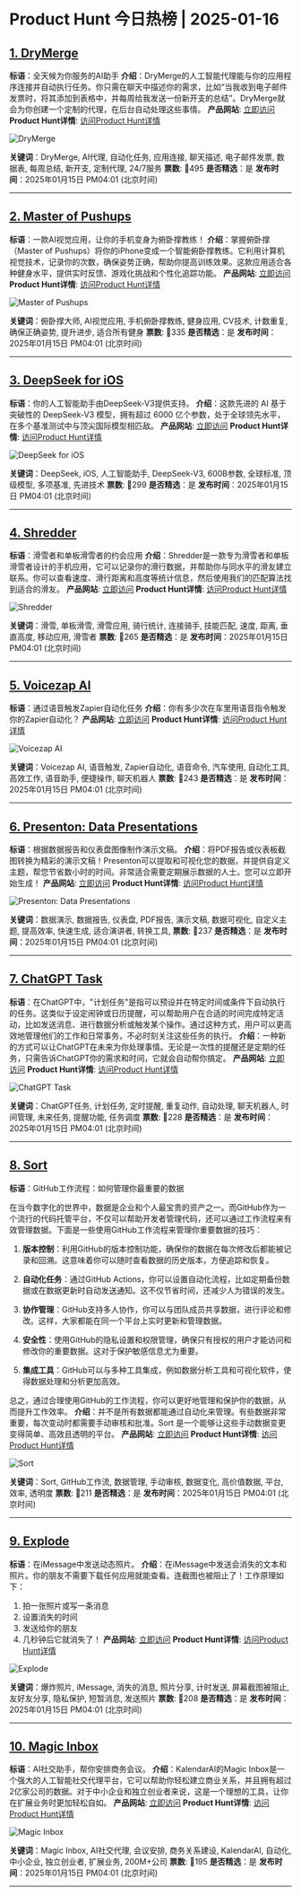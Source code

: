 # Product Hunt 今日热榜 | 2025-01-16

## [1. DryMerge](https://www.producthunt.com/posts/drymerge-2?utm_campaign=producthunt-api&utm_medium=api-v2&utm_source=Application%3A+phtrends+%28ID%3A+147529%29)
**标语**：全天候为你服务的AI助手
**介绍**：DryMerge的人工智能代理能与你的应用程序连接并自动执行任务。你只需在聊天中描述你的需求，比如“当我收到电子邮件发票时，将其添加到表格中，并每周给我发送一份新开支的总结”。DryMerge就会为你创建一个定制的代理，在后台自动处理这些事情。
**产品网站**: [立即访问](https://www.producthunt.com/r/BZAANF6CHJ2TXQ?utm_campaign=producthunt-api&utm_medium=api-v2&utm_source=Application%3A+phtrends+%28ID%3A+147529%29)
**Product Hunt详情**: [访问Product Hunt详情](https://www.producthunt.com/posts/drymerge-2?utm_campaign=producthunt-api&utm_medium=api-v2&utm_source=Application%3A+phtrends+%28ID%3A+147529%29)

![DryMerge](https://ph-files.imgix.net/264643b5-03bb-4317-9d21-92f190ad2d07.jpeg?auto=format&fit=crop&frame=1&h=512&w=1024)

**关键词**：DryMerge, AI代理, 自动化任务, 应用连接, 聊天描述, 电子邮件发票, 数据表, 每周总结, 新开支, 定制代理, 24/7服务
**票数**: 🔺495
**是否精选**：是
**发布时间**：2025年01月15日 PM04:01 (北京时间)

---

## [2. Master of Pushups](https://www.producthunt.com/posts/master-of-pushups?utm_campaign=producthunt-api&utm_medium=api-v2&utm_source=Application%3A+phtrends+%28ID%3A+147529%29)
**标语**：一款AI视觉应用，让你的手机变身为俯卧撑教练！
**介绍**：掌握俯卧撑（Master of Pushups）将你的iPhone变成一个智能俯卧撑教练。它利用计算机视觉技术，记录你的次数，确保姿势正确，帮助你提高训练效果。这款应用适合各种健身水平，提供实时反馈、游戏化挑战和个性化追踪功能。
**产品网站**: [立即访问](https://www.producthunt.com/r/PLWIA56KO6WY7X?utm_campaign=producthunt-api&utm_medium=api-v2&utm_source=Application%3A+phtrends+%28ID%3A+147529%29)
**Product Hunt详情**: [访问Product Hunt详情](https://www.producthunt.com/posts/master-of-pushups?utm_campaign=producthunt-api&utm_medium=api-v2&utm_source=Application%3A+phtrends+%28ID%3A+147529%29)

![Master of Pushups](https://ph-files.imgix.net/349a19c4-77e5-43dc-b59b-20d7f3229d75.png?auto=format&fit=crop&frame=1&h=512&w=1024)

**关键词**：俯卧撑大师, AI视觉应用, 手机俯卧撑教练, 健身应用, CV技术, 计数重复, 确保正确姿势, 提升进步, 适合所有健身
**票数**: 🔺335
**是否精选**：是
**发布时间**：2025年01月15日 PM04:01 (北京时间)

---

## [3. DeepSeek for iOS](https://www.producthunt.com/posts/deepseek-for-ios?utm_campaign=producthunt-api&utm_medium=api-v2&utm_source=Application%3A+phtrends+%28ID%3A+147529%29)
**标语**：你的人工智能助手由DeepSeek-V3提供支持。
**介绍**：这款先进的 AI 基于突破性的 DeepSeek-V3 模型，拥有超过 6000 亿个参数，处于全球领先水平，在多个基准测试中与顶尖国际模型相匹敌。
**产品网站**: [立即访问](https://www.producthunt.com/r/FYCX3LUAZEIVSW?utm_campaign=producthunt-api&utm_medium=api-v2&utm_source=Application%3A+phtrends+%28ID%3A+147529%29)
**Product Hunt详情**: [访问Product Hunt详情](https://www.producthunt.com/posts/deepseek-for-ios?utm_campaign=producthunt-api&utm_medium=api-v2&utm_source=Application%3A+phtrends+%28ID%3A+147529%29)

![DeepSeek for iOS](https://ph-files.imgix.net/981030b3-bb5b-4b1b-8418-da33ab14ffdf.webp?auto=format&fit=crop&frame=1&h=512&w=1024)

**关键词**：DeepSeek, iOS, 人工智能助手, DeepSeek-V3, 600B参数, 全球标准, 顶级模型, 多项基准, 先进技术
**票数**: 🔺299
**是否精选**：是
**发布时间**：2025年01月15日 PM04:01 (北京时间)

---

## [4. Shredder](https://www.producthunt.com/posts/shredder?utm_campaign=producthunt-api&utm_medium=api-v2&utm_source=Application%3A+phtrends+%28ID%3A+147529%29)
**标语**：滑雪者和单板滑雪者的约会应用
**介绍**：Shredder是一款专为滑雪者和单板滑雪者设计的手机应用，它可以记录你的滑行数据，并帮助你与同水平的滑友建立联系。你可以查看速度、滑行距离和高度等统计信息，然后使用我们的匹配算法找到适合的滑友。
**产品网站**: [立即访问](https://www.producthunt.com/r/7YEFRAQIXLL4YY?utm_campaign=producthunt-api&utm_medium=api-v2&utm_source=Application%3A+phtrends+%28ID%3A+147529%29)
**Product Hunt详情**: [访问Product Hunt详情](https://www.producthunt.com/posts/shredder?utm_campaign=producthunt-api&utm_medium=api-v2&utm_source=Application%3A+phtrends+%28ID%3A+147529%29)

![Shredder](https://ph-files.imgix.net/04ad4723-1510-44d1-946e-8f8c7abfa646.png?auto=format&fit=crop&frame=1&h=512&w=1024)

**关键词**：滑雪, 单板滑雪, 滑雪应用, 骑行统计, 连接骑手, 技能匹配, 速度, 距离, 垂直高度, 移动应用, 滑雪者
**票数**: 🔺265
**是否精选**：是
**发布时间**：2025年01月15日 PM04:01 (北京时间)

---

## [5. Voicezap AI](https://www.producthunt.com/posts/voicezap-ai?utm_campaign=producthunt-api&utm_medium=api-v2&utm_source=Application%3A+phtrends+%28ID%3A+147529%29)
**标语**：通过语音触发Zapier自动化任务
**介绍**：你有多少次在车里用语音指令触发你的Zapier自动化？
**产品网站**: [立即访问](https://www.producthunt.com/r/6HLEOFZ7B5VZ3J?utm_campaign=producthunt-api&utm_medium=api-v2&utm_source=Application%3A+phtrends+%28ID%3A+147529%29)
**Product Hunt详情**: [访问Product Hunt详情](https://www.producthunt.com/posts/voicezap-ai?utm_campaign=producthunt-api&utm_medium=api-v2&utm_source=Application%3A+phtrends+%28ID%3A+147529%29)

![Voicezap AI](https://ph-files.imgix.net/3b98059d-a5b2-41ed-9ba0-8f62962748d7.png?auto=format&fit=crop&frame=1&h=512&w=1024)

**关键词**：Voicezap AI, 语音触发, Zapier自动化, 语音命令, 汽车使用, 自动化工具, 高效工作, 语音助手, 便捷操作, 聊天机器人
**票数**: 🔺243
**是否精选**：是
**发布时间**：2025年01月15日 PM04:01 (北京时间)

---

## [6. Presenton: Data Presentations](https://www.producthunt.com/posts/presenton-data-presentations?utm_campaign=producthunt-api&utm_medium=api-v2&utm_source=Application%3A+phtrends+%28ID%3A+147529%29)
**标语**：根据数据报告和仪表盘图像制作演示文稿。
**介绍**：将PDF报告或仪表板截图转换为精彩的演示文稿！Presenton可以提取和可视化您的数据，并提供自定义主题，帮您节省数小时的时间。非常适合需要定期展示数据的人士。您可以立即开始生成！
**产品网站**: [立即访问](https://www.producthunt.com/r/26SGPJS36C6WC3?utm_campaign=producthunt-api&utm_medium=api-v2&utm_source=Application%3A+phtrends+%28ID%3A+147529%29)
**Product Hunt详情**: [访问Product Hunt详情](https://www.producthunt.com/posts/presenton-data-presentations?utm_campaign=producthunt-api&utm_medium=api-v2&utm_source=Application%3A+phtrends+%28ID%3A+147529%29)

![Presenton: Data Presentations](https://ph-files.imgix.net/e2522d4b-a4cb-4e3b-bb12-e73319e1781a.jpeg?auto=format&fit=crop&frame=1&h=512&w=1024)

**关键词**：数据演示, 数据报告, 仪表盘, PDF报告, 演示文稿, 数据可视化, 自定义主题, 提高效率, 快速生成, 适合演讲者, 转换工具,
**票数**: 🔺237
**是否精选**：是
**发布时间**：2025年01月15日 PM04:01 (北京时间)

---

## [7. ChatGPT Task](https://www.producthunt.com/posts/chatgpt-task?utm_campaign=producthunt-api&utm_medium=api-v2&utm_source=Application%3A+phtrends+%28ID%3A+147529%29)
**标语**：在ChatGPT中，"计划任务"是指可以预设并在特定时间或条件下自动执行的任务。这类似于设定闹钟或日历提醒，可以帮助用户在合适的时间完成特定活动，比如发送消息、进行数据分析或触发某个操作。通过这种方式，用户可以更高效地管理他们的工作和日常事务，不必时刻关注这些任务的执行。
**介绍**：一种新的方式可以让ChatGPT在未来为你处理事情。无论是一次性的提醒还是定期的任务，只需告诉ChatGPT你的需求和时间，它就会自动帮你搞定。
**产品网站**: [立即访问](https://www.producthunt.com/r/4A5DGDYPUO4YQ5?utm_campaign=producthunt-api&utm_medium=api-v2&utm_source=Application%3A+phtrends+%28ID%3A+147529%29)
**Product Hunt详情**: [访问Product Hunt详情](https://www.producthunt.com/posts/chatgpt-task?utm_campaign=producthunt-api&utm_medium=api-v2&utm_source=Application%3A+phtrends+%28ID%3A+147529%29)

![ChatGPT Task](https://ph-files.imgix.net/a29c06d0-c95c-4be2-99d8-0b4d4d8c1c75.png?auto=format&fit=crop&frame=1&h=512&w=1024)

**关键词**：ChatGPT任务, 计划任务, 定时提醒, 重复动作, 自动处理, 聊天机器人, 时间管理, 未来任务, 提醒功能, 任务调度
**票数**: 🔺228
**是否精选**：是
**发布时间**：2025年01月15日 PM04:01 (北京时间)

---

## [8. Sort](https://www.producthunt.com/posts/sort?utm_campaign=producthunt-api&utm_medium=api-v2&utm_source=Application%3A+phtrends+%28ID%3A+147529%29)
**标语**：GitHub工作流程：如何管理你最重要的数据

在当今数字化的世界中，数据是企业和个人最宝贵的资产之一。而GitHub作为一个流行的代码托管平台，不仅可以帮助开发者管理代码，还可以通过工作流程来有效管理数据。下面是一些使用GitHub工作流程来管理你重要数据的技巧：

1. **版本控制**：利用GitHub的版本控制功能，确保你的数据在每次修改后都能被记录和回溯。这意味着你可以随时查看数据的历史版本，方便追踪和恢复。

2. **自动化任务**：通过GitHub Actions，你可以设置自动化流程，比如定期备份数据或在数据更新时自动发送通知。这不仅节省时间，还减少人为错误的发生。

3. **协作管理**：GitHub支持多人协作，你可以与团队成员共享数据，进行评论和修改。这样，大家都能在同一个平台上实时更新和管理数据。

4. **安全性**：使用GitHub的隐私设置和权限管理，确保只有授权的用户才能访问和修改你的重要数据。这对于保护敏感信息尤为重要。

5. **集成工具**：GitHub可以与多种工具集成，例如数据分析工具和可视化软件，使得数据处理和分析更加高效。

总之，通过合理使用GitHub的工作流程，你可以更好地管理和保护你的数据，从而提升工作效率。
**介绍**：并不是所有数据都能通过自动化来管理。有些数据非常重要，每次变动时都需要手动审核和批准。Sort 是一个能够让这些手动数据变更变得简单、高效且透明的平台。
**产品网站**: [立即访问](https://www.producthunt.com/r/YNKQMDSAL6G7S3?utm_campaign=producthunt-api&utm_medium=api-v2&utm_source=Application%3A+phtrends+%28ID%3A+147529%29)
**Product Hunt详情**: [访问Product Hunt详情](https://www.producthunt.com/posts/sort?utm_campaign=producthunt-api&utm_medium=api-v2&utm_source=Application%3A+phtrends+%28ID%3A+147529%29)

![Sort](https://ph-files.imgix.net/ba136ebc-545d-451f-90c7-67cf86966b39.png?auto=format&fit=crop&frame=1&h=512&w=1024)

**关键词**：Sort, GitHub工作流, 数据管理, 手动审核, 数据变化, 高价值数据, 平台, 效率, 透明度
**票数**: 🔺211
**是否精选**：是
**发布时间**：2025年01月15日 PM04:01 (北京时间)

---

## [9. Explode](https://www.producthunt.com/posts/explode?utm_campaign=producthunt-api&utm_medium=api-v2&utm_source=Application%3A+phtrends+%28ID%3A+147529%29)
**标语**：在iMessage中发送动态照片。
**介绍**：在iMessage中发送会消失的文本和照片。你的朋友不需要下载任何应用就能查看。连截图也被阻止了！工作原理如下：

1. 拍一张照片或写一条消息
2. 设置消失的时间
3. 发送给你的朋友
4. 几秒钟后它就消失了！
**产品网站**: [立即访问](https://www.producthunt.com/r/GFPGXGUMGGKUIE?utm_campaign=producthunt-api&utm_medium=api-v2&utm_source=Application%3A+phtrends+%28ID%3A+147529%29)
**Product Hunt详情**: [访问Product Hunt详情](https://www.producthunt.com/posts/explode?utm_campaign=producthunt-api&utm_medium=api-v2&utm_source=Application%3A+phtrends+%28ID%3A+147529%29)

![Explode](https://ph-files.imgix.net/9c87243b-bbf7-4147-8af1-0bf1dd9eca7c.png?auto=format&fit=crop&frame=1&h=512&w=1024)

**关键词**：爆炸照片, iMessage, 消失的消息, 照片分享, 计时发送, 屏幕截图被阻止, 友好友分享, 隐私保护, 短暂消息, 发送照片
**票数**: 🔺208
**是否精选**：是
**发布时间**：2025年01月15日 PM04:01 (北京时间)

---

## [10. Magic Inbox](https://www.producthunt.com/posts/magic-inbox?utm_campaign=producthunt-api&utm_medium=api-v2&utm_source=Application%3A+phtrends+%28ID%3A+147529%29)
**标语**：AI社交助手，帮你安排商务会议。
**介绍**：KalendarAI的Magic Inbox是一个强大的人工智能社交代理平台，它可以帮助你轻松建立商业关系，并且拥有超过2亿家公司的数据。对于中小企业和独立创业者来说，这是一个理想的工具，让你在扩展业务时更加轻松自如。
**产品网站**: [立即访问](https://www.producthunt.com/r/7EKFCUMGCOQZI5?utm_campaign=producthunt-api&utm_medium=api-v2&utm_source=Application%3A+phtrends+%28ID%3A+147529%29)
**Product Hunt详情**: [访问Product Hunt详情](https://www.producthunt.com/posts/magic-inbox?utm_campaign=producthunt-api&utm_medium=api-v2&utm_source=Application%3A+phtrends+%28ID%3A+147529%29)

![Magic Inbox](https://ph-files.imgix.net/088d20cf-4e9e-448d-9659-d7e173dc5219.png?auto=format&fit=crop&frame=1&h=512&w=1024)

**关键词**：Magic Inbox, AI社交代理, 会议安排, 商务关系建设, KalendarAI, 自动化, 中小企业, 独立创业者, 扩展业务, 200M+公司
**票数**: 🔺195
**是否精选**：是
**发布时间**：2025年01月15日 PM04:01 (北京时间)

---

